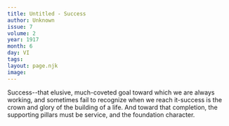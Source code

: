 ```yaml
---
title: Untitled - Success
author: Unknown
issue: 7
volume: 2
year: 1917
month: 6
day: VI
tags:
layout: page.njk
image:
---
```

Success--that elusive, much-coveted goal toward which we are always working, and sometimes fail to recognize when we reach it-success is the crown and glory of the building of a life. And toward that completion, the supporting pillars must be service, and the foundation character.   

